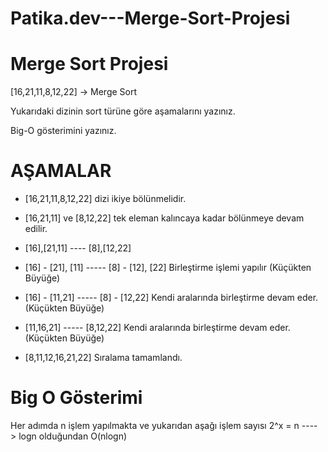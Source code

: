 # Patika.dev---Merge-Sort-Projesi

# Merge Sort Projesi

[16,21,11,8,12,22] -> Merge Sort

Yukarıdaki dizinin sort türüne göre aşamalarını yazınız.

Big-O gösterimini yazınız.

# AŞAMALAR

* [16,21,11,8,12,22] dizi ikiye bölünmelidir.

* [16,21,11] ve [8,12,22] tek eleman kalıncaya kadar bölünmeye devam edilir.

* [16],[21,11]  ----   [8],[12,22]

* [16] - [21], [11]  ----- [8] - [12], [22] Birleştirme işlemi yapılır (Küçükten Büyüğe)

* [16]  - [11,21] -----    [8] - [12,22]    Kendi aralarında birleştirme devam eder. (Küçükten Büyüğe)

* [11,16,21] ----- [8,12,22]                 Kendi aralarında birleştirme devam eder. (Küçükten Büyüğe)

* [8,11,12,16,21,22]   Sıralama tamamlandı.

# Big O Gösterimi

Her adımda n işlem yapılmakta ve yukarıdan aşağı işlem sayısı 2^x = n ----> logn olduğundan O(nlogn)
